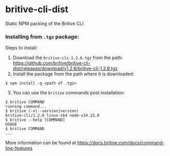 # britive-cli-dist
Static NPM packing of the Britive CLI
### Installing from `.tgz` package:
Steps to install:
1. Download the `britive-cli-1.2.6.tgz` from the path: https://github.com/britive/britive-cli-dist/releases/download/v1.2.6/britive-cli-1.2.6.tgz
2. Install the package from the path where it is downloaded:
```sh-session
$ npm install -g <path of .tgz>
```
3. You can use the `britive` commands post installation:
```
$ britive COMMAND
running command...
$ britive (-v|--version|version)
britive-cli/1.2.6 linux-x64 node-v14.15.0
$ britive --help [COMMAND]
USAGE
$ britive COMMAND
...
```
More information can be found at https://docs.britive.com/docs/command-line-features
